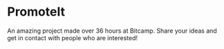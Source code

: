 # PromoteIt
An amazing project made over 36 hours at Bitcamp. Share your ideas and get in contact with people who are interested!
